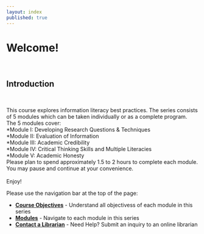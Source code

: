 ```yaml
---
layout: index
published: true
---
```


<h1>Welcome!</h1>
<br> 

<h2>Introduction</h2>
<br> 

This course explores information literacy best practices.  The series consists of 5 modules which can be taken individually or as a complete program.
<br> 
The 5 modules cover: 
<br> 
*Module I: Developing Research Questions & Techniques
<br> 
*Module II: Evaluation of Information
<br> 
*Module III: Academic Credibility
<br> 
*Module IV: Critical Thinking Skills and Multiple Literacies
<br> 
*Module V: Academic Honesty
<br> 
Please plan to spend approximately 1.5 to 2 hours to complete each module. You may pause and continue at your convenience. 
<br> 
<br> 
Enjoy!


Please use the navigation bar at the top of the page:
* **[Course Objectives](/modules/setup/getting-started/)** - Understand all objectivess of each module in this series
* **[Modules](/modules/content/markdown-and-media)** -  Navigate to each module in this series
* **[Contact a Librarian](/modules/customize/favicon)** - Need Help? Submit an inquiry to an online librarian 
